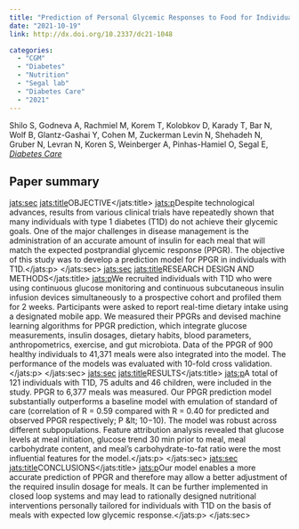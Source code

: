 ```yaml
---
title: "Prediction of Personal Glycemic Responses to Food for Individuals With Type 1 Diabetes Through Integration of Clinical and Microbial Data"
date: "2021-10-19"
link: http://dx.doi.org/10.2337/dc21-1048

categories:
  - "CGM"
  - "Diabetes"
  - "Nutrition"
  - "Segal lab"
  - "Diabetes Care"
  - "2021"
---
```


Shilo S, Godneva A, Rachmiel M, Korem T, Kolobkov D, Karady T, Bar N, Wolf B, Glantz-Gashai Y, Cohen M, Zuckerman Levin N, Shehadeh N, Gruber N, Levran N, Koren S, Weinberger A, Pinhas-Hamiel O, Segal E, [*Diabetes Care*](http://dx.doi.org/10.2337/dc21-1048)

## Paper summary

<jats:sec>
                  <jats:title>OBJECTIVE</jats:title>
                  <jats:p>Despite technological advances, results from various clinical trials have repeatedly shown that many individuals with type 1 diabetes (T1D) do not achieve their glycemic goals. One of the major challenges in disease management is the administration of an accurate amount of insulin for each meal that will match the expected postprandial glycemic response (PPGR). The objective of this study was to develop a prediction model for PPGR in individuals with T1D.</jats:p>
               </jats:sec>
               <jats:sec>
                  <jats:title>RESEARCH DESIGN AND METHODS</jats:title>
                  <jats:p>We recruited individuals with T1D who were using continuous glucose monitoring and continuous subcutaneous insulin infusion devices simultaneously to a prospective cohort and profiled them for 2 weeks. Participants were asked to report real-time dietary intake using a designated mobile app. We measured their PPGRs and devised machine learning algorithms for PPGR prediction, which integrate glucose measurements, insulin dosages, dietary habits, blood parameters, anthropometrics, exercise, and gut microbiota. Data of the PPGR of 900 healthy individuals to 41,371 meals were also integrated into the model. The performance of the models was evaluated with 10-fold cross validation.</jats:p>
               </jats:sec>
               <jats:sec>
                  <jats:title>RESULTS</jats:title>
                  <jats:p>A total of 121 individuals with T1D, 75 adults and 46 children, were included in the study. PPGR to 6,377 meals was measured. Our PPGR prediction model substantially outperforms a baseline model with emulation of standard of care (correlation of R = 0.59 compared with R = 0.40 for predicted and observed PPGR respectively; P &amp;lt; 10−10). The model was robust across different subpopulations. Feature attribution analysis revealed that glucose levels at meal initiation, glucose trend 30 min prior to meal, meal carbohydrate content, and meal’s carbohydrate-to-fat ratio were the most influential features for the model.</jats:p>
               </jats:sec>
               <jats:sec>
                  <jats:title>CONCLUSIONS</jats:title>
                  <jats:p>Our model enables a more accurate prediction of PPGR and therefore may allow a better adjustment of the required insulin dosage for meals. It can be further implemented in closed loop systems and may lead to rationally designed nutritional interventions personally tailored for individuals with T1D on the basis of meals with expected low glycemic response.</jats:p>
               </jats:sec>

